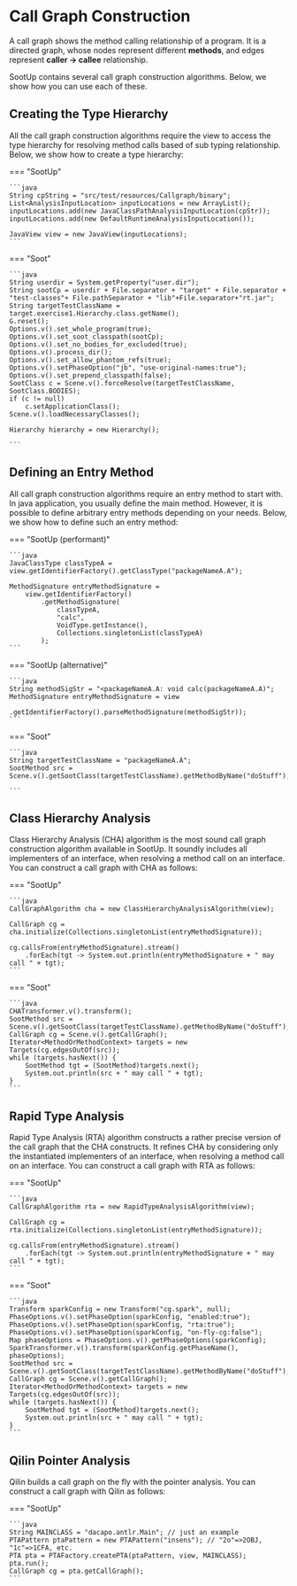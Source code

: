 # Call Graph Construction
A call graph shows the method calling relationship of a program. It is a directed graph, whose nodes represent different **methods**, and edges represent **caller -> callee** relationship.

SootUp contains several call graph construction algorithms. Below, we show how you can use each of these.

## Creating the Type Hierarchy
All the call graph construction algorithms require the view to access the type hierarchy for resolving method calls based of sub typing relationship.
Below, we show how to create a type hierarchy:

=== "SootUp"

    ```java
    String cpString = "src/test/resources/Callgraph/binary";
    List<AnalysisInputLocation> inputLocations = new ArrayList();
    inputLocations.add(new JavaClassPathAnalysisInputLocation(cpStr));
    inputLocations.add(new DefaultRuntimeAnalysisInputLocation());

    JavaView view = new JavaView(inputLocations);
    ```
    
=== "Soot"

    ```java
    String userdir = System.getProperty("user.dir");
    String sootCp = userdir + File.separator + "target" + File.separator + "test-classes"+ File.pathSeparator + "lib"+File.separator+"rt.jar";
    String targetTestClassName = target.exercise1.Hierarchy.class.getName();
    G.reset();
    Options.v().set_whole_program(true);
    Options.v().set_soot_classpath(sootCp);
    Options.v().set_no_bodies_for_excluded(true);
    Options.v().process_dir();
    Options.v().set_allow_phantom_refs(true);
    Options.v().setPhaseOption("jb", "use-original-names:true");
    Options.v().set_prepend_classpath(false);
    SootClass c = Scene.v().forceResolve(targetTestClassName, SootClass.BODIES);
    if (c != null)
	    c.setApplicationClass();
    Scene.v().loadNecessaryClasses();

    Hierarchy hierarchy = new Hierarchy();

    ```

## Defining an Entry Method
All call graph construction algorithms require an entry method to start with. In java application, you usually define the main method. However, it is possible to define arbitrary entry methods depending on your needs. Below, we show how to define such an entry method:

=== "SootUp (performant)"

    ```java
    JavaClassType classTypeA = view.getIdentifierFactory().getClassType("packageNameA.A");

    MethodSignature entryMethodSignature =
        view.getIdentifierFactory()
            .getMethodSignature(
                classTypeA,
                "calc",
                VoidType.getInstance(),
                Collections.singletonList(classTypeA)
            );
    ```

=== "SootUp (alternative)"

    ```java
    String methodSigStr = "<packageNameA.A: void calc(packageNameA.A)";
    MethodSignature entryMethodSignature = view
                        .getIdentifierFactory().parseMethodSignature(methodSigStr));
    ```

=== "Soot"

    ```java
    String targetTestClassName = "packageNameA.A";
    SootMethod src = Scene.v().getSootClass(targetTestClassName).getMethodByName("doStuff");     
   
    ```

## Class Hierarchy Analysis
Class Hierarchy Analysis (CHA) algorithm is the most sound call graph construction algorithm available in SootUp. It soundly includes all implementers of an interface, when resolving a method call on an interface.
You can construct a call graph with CHA as follows:

=== "SootUp"

    ```java
    CallGraphAlgorithm cha = new ClassHierarchyAnalysisAlgorithm(view);
    
    CallGraph cg = cha.initialize(Collections.singletonList(entryMethodSignature));
    
    cg.callsFrom(entryMethodSignature).stream()
        .forEach(tgt -> System.out.println(entryMethodSignature + " may call " + tgt);
    ```
    
=== "Soot"

    ```java
    CHATransformer.v().transform();
    SootMethod src = Scene.v().getSootClass(targetTestClassName).getMethodByName("doStuff");
    CallGraph cg = Scene.v().getCallGraph();
    Iterator<MethodOrMethodContext> targets = new Targets(cg.edgesOutOf(src));
    while (targets.hasNext()) {
	    SootMethod tgt = (SootMethod)targets.next();
	    System.out.println(src + " may call " + tgt);
    }
    ```

## Rapid Type Analysis
Rapid Type Analysis (RTA) algorithm constructs a rather precise version of the call graph that the CHA constructs. It refines CHA by considering only the instantiated implementers of an interface, when resolving a method call on an interface.
You can construct a call graph with RTA as follows:

=== "SootUp"

    ```java
    CallGraphAlgorithm rta = new RapidTypeAnalysisAlgorithm(view);
    
    CallGraph cg = rta.initialize(Collections.singletonList(entryMethodSignature));

    cg.callsFrom(entryMethodSignature).stream()
        .forEach(tgt -> System.out.println(entryMethodSignature + " may call " + tgt);
    ```
    
=== "Soot"

    ```java
    Transform sparkConfig = new Transform("cg.spark", null);
    PhaseOptions.v().setPhaseOption(sparkConfig, "enabled:true");
    PhaseOptions.v().setPhaseOption(sparkConfig, "rta:true");
    PhaseOptions.v().setPhaseOption(sparkConfig, "on-fly-cg:false");
    Map phaseOptions = PhaseOptions.v().getPhaseOptions(sparkConfig);
    SparkTransformer.v().transform(sparkConfig.getPhaseName(), phaseOptions);
    SootMethod src = Scene.v().getSootClass(targetTestClassName).getMethodByName("doStuff");
    CallGraph cg = Scene.v().getCallGraph();
    Iterator<MethodOrMethodContext> targets = new Targets(cg.edgesOutOf(src));
    while (targets.hasNext()) {
	    SootMethod tgt = (SootMethod)targets.next();
        System.out.println(src + " may call " + tgt);
    }  
    ```

<!--
## Variable Type Analysis
(**WIP!**)

Variable Type Analysis (VTA) algorithm further refines the call graph that the RTA constructs. It refines RTA by considering only the assigned instantiations of the implementers of an interface, when resolving a method call on an interface.
When considering assignments, we usually need to consider **pointer** (points-to) relationship.

!!! info "WIP"

    VTA algorithm will be implemented using the [Spark](https://plg.uwaterloo.ca/~olhotak/pubs/thesis-olhotak-msc.pdf) pointer analysis framework.
    A reimplementation of Spark in SootUp is currently under development.

Spark requires an initial call graph to begin with. You can use one of the call graphs that we have constructed above. You can construct a call graph with VTA as follows:

=== "SootUp"

    ```java
    Spark spark = new Spark.Builder(view, callGraph).vta(true).build();
    spark.analyze();
    CallGraph vtaCAllGraph = spark.getCallGraph();
    ```
    
=== "Soot"

    ```java
    Transform sparkConfig = new Transform("cg.spark", null);
    PhaseOptions.v().setPhaseOption(sparkConfig, "enabled:true");
    PhaseOptions.v().setPhaseOption(sparkConfig, "vta:true");
    PhaseOptions.v().setPhaseOption(sparkConfig, "on-fly-cg:false");
    Map phaseOptions = PhaseOptions.v().getPhaseOptions(sparkConfig);
    SparkTransformer.v().transform(sparkConfig.getPhaseName(), phaseOptions);
    SootMethod src = Scene.v().getSootClass(targetTestClassName).getMethodByName("doStuff");
    CallGraph cg = Scene.v().getCallGraph();
    Iterator<MethodOrMethodContext> targets = new Targets(cg.edgesOutOf(src));
    while (targets.hasNext()) {
	    SootMethod tgt = (SootMethod)targets.next();
        System.out.println(src + " may call " + tgt);
    }    
    ```

-->
## Qilin Pointer Analysis

Qilin builds a call graph on the fly with the pointer analysis.
You can construct a call graph with Qilin as follows:

=== "SootUp"

    ```java
    String MAINCLASS = "dacapo.antlr.Main"; // just an example
    PTAPattern ptaPattern = new PTAPattern("insens"); // "2o"=>2OBJ, "1c"=>1CFA, etc.
    PTA pta = PTAFactory.createPTA(ptaPattern, view, MAINCLASS);
    pta.run();
    CallGraph cg = pta.getCallGraph();
    ```